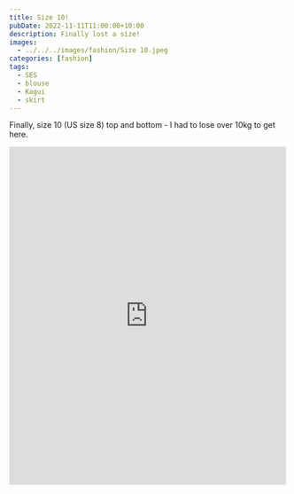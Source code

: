 ```yaml
---
title: Size 10!
pubDate: 2022-11-11T11:00:00+10:00
description: Finally lost a size!
images:
  - ../../../images/fashion/Size 10.jpeg
categories: [fashion]
tags:
  - SES
  - blouse
  - Kagui
  - skirt
---
```


Finally, size 10 (US size 8) top and bottom - I had to lose over 10kg to get here.

<iframe src="https://www.facebook.com/plugins/post.php?href=https%3A%2F%2Fwww.facebook.com%2Fchris1.tham%2Fposts%2Fpfbid033qFn9UEKrNv4HUUbrvUph5hskyytSjNPhzFKpPCrWxeJcuj61fSwmJjY8GCnaCtvl&show_text=true&width=500" width="500" height="610" style="border:none;overflow:hidden" scrolling="no" frameborder="0" allowfullscreen="true" allow="autoplay; clipboard-write; encrypted-media; picture-in-picture; web-share"></iframe>
